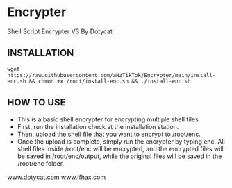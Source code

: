# Encrypter
Shell Script Encrypter V3 By Dotycat

## INSTALLATION

<pre><code>wget https://raw.githubusercontent.com/aNzTikTok/Encrypter/main/install-enc.sh && chmod +x /root/install-enc.sh && ./install-enc.sh</code></pre>

## HOW TO USE
- This is a basic shell encrypter for encrypting multiple shell files.
- First, run the installation check at the installation station.
- Then, upload the shell file that you want to encrypt to /root/enc.
- Once the upload is complete, simply run the encrypter by typing enc. All shell files inside /root/enc will be encrypted, and the encrypted files will be saved in /root/enc/output, while the original files will be saved in the /root/enc folder.

www.dotycat.com
www.ifhax.com
